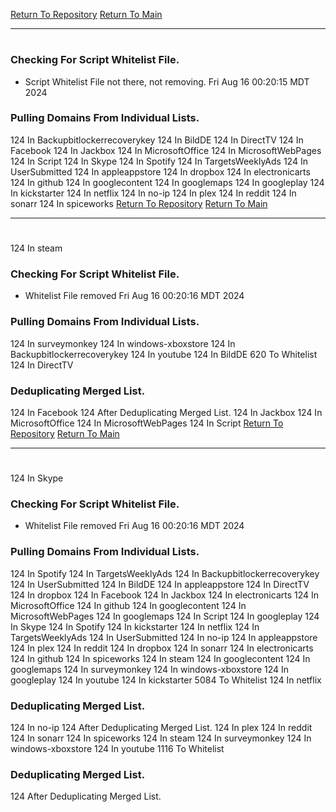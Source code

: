 [Return To Repository](https://github.com/DigitalWarrior/piholeparser/)
[Return To Main](https://github.com/DigitalWarrior/piholeparser/blob/master/RecentRunLogs/Mainlog.md)
____________________________________
# 
### Checking For Script Whitelist File.
* Script Whitelist File not there, not removing. Fri Aug 16 00:20:15 MDT 2024
### Pulling Domains From Individual Lists.
124 In Backupbitlockerrecoverykey
124 In BildDE
124 In DirectTV
124 In Facebook
124 In Jackbox
124 In MicrosoftOffice
124 In MicrosoftWebPages
124 In Script
124 In Skype
124 In Spotify
124 In TargetsWeeklyAds
124 In UserSubmitted
124 In appleappstore
124 In dropbox
124 In electronicarts
124 In github
124 In googlecontent
124 In googlemaps
124 In googleplay
124 In kickstarter
124 In netflix
124 In no-ip
124 In plex
124 In reddit
124 In sonarr
124 In spiceworks
[Return To Repository](https://github.com/DigitalWarrior/piholeparser/)
[Return To Main](https://github.com/DigitalWarrior/piholeparser/blob/master/RecentRunLogs/Mainlog.md)
____________________________________
# 
124 In steam
### Checking For Script Whitelist File.
* Whitelist File removed Fri Aug 16 00:20:16 MDT 2024
### Pulling Domains From Individual Lists.
124 In surveymonkey
124 In windows-xboxstore
124 In Backupbitlockerrecoverykey
124 In youtube
124 In BildDE
620 To Whitelist
124 In DirectTV
### Deduplicating Merged List.
124 In Facebook
124 After Deduplicating Merged List.
124 In Jackbox
124 In MicrosoftOffice
124 In MicrosoftWebPages
124 In Script
[Return To Repository](https://github.com/DigitalWarrior/piholeparser/)
[Return To Main](https://github.com/DigitalWarrior/piholeparser/blob/master/RecentRunLogs/Mainlog.md)
____________________________________
# 
124 In Skype
### Checking For Script Whitelist File.
* Whitelist File removed Fri Aug 16 00:20:16 MDT 2024
### Pulling Domains From Individual Lists.
124 In Spotify
124 In TargetsWeeklyAds
124 In Backupbitlockerrecoverykey
124 In UserSubmitted
124 In BildDE
124 In appleappstore
124 In DirectTV
124 In dropbox
124 In Facebook
124 In Jackbox
124 In electronicarts
124 In MicrosoftOffice
124 In github
124 In googlecontent
124 In MicrosoftWebPages
124 In googlemaps
124 In Script
124 In googleplay
124 In Skype
124 In Spotify
124 In kickstarter
124 In netflix
124 In TargetsWeeklyAds
124 In UserSubmitted
124 In no-ip
124 In appleappstore
124 In plex
124 In reddit
124 In dropbox
124 In sonarr
124 In electronicarts
124 In github
124 In spiceworks
124 In steam
124 In googlecontent
124 In googlemaps
124 In surveymonkey
124 In windows-xboxstore
124 In googleplay
124 In youtube
124 In kickstarter
5084 To Whitelist
124 In netflix
### Deduplicating Merged List.
124 In no-ip
124 After Deduplicating Merged List.
124 In plex
124 In reddit
124 In sonarr
124 In spiceworks
124 In steam
124 In surveymonkey
124 In windows-xboxstore
124 In youtube
1116 To Whitelist
### Deduplicating Merged List.
124 After Deduplicating Merged List.
